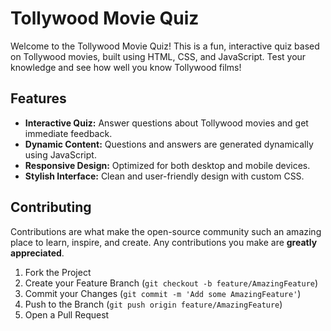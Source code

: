 # Tollywood Movie Quiz

Welcome to the Tollywood Movie Quiz! This is a fun, interactive quiz based on Tollywood movies, built using HTML, CSS, and JavaScript. Test your knowledge and see how well you know Tollywood films!



## Features

- **Interactive Quiz:** Answer questions about Tollywood movies and get immediate feedback.
- **Dynamic Content:** Questions and answers are generated dynamically using JavaScript.
- **Responsive Design:** Optimized for both desktop and mobile devices.
- **Stylish Interface:** Clean and user-friendly design with custom CSS.



## Contributing

Contributions are what make the open-source community such an amazing place to learn, inspire, and create. Any contributions you make are **greatly appreciated**.

1. Fork the Project
2. Create your Feature Branch (`git checkout -b feature/AmazingFeature`)
3. Commit your Changes (`git commit -m 'Add some AmazingFeature'`)
4. Push to the Branch (`git push origin feature/AmazingFeature`)
5. Open a Pull Request

